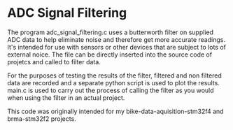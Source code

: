 # ADC Signal Filtering

The program adc_signal_filtering.c uses a butterworth filter on supplied ADC data to help eliminate noise and therefore get more accurate readings. It's intended for use with sensors or other devices that are subject to lots of external noice. The file can be directly inserted into the source code of projetcs and called to filter data. 

For the purposes of testing the results of the filter, filtered and non filtered data are recorded and a separate python script is used to plot the results. main.c is used to carry out the process of calling the filter as you would when using the filter in an actual project. 

This code was originally intended for my bike-data-aquisition-stm32f4 and brma-stm32f2 projects. 
